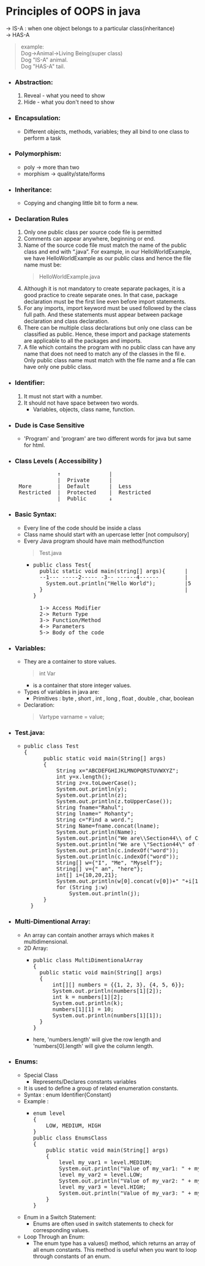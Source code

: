 # Principles of OOPS in java

-> IS-A : when one object belongs to a particular class(inheritance)  
-> HAS-A

> example:  
> Dog->Animal->Living Being(super class)  
> Dog "IS-A" animal.  
> Dog "HAS-A" tail.  

+ ### Abstraction:


  1. Reveal - what you need to show
  2. Hide - what you don't need to show
+ ### Encapsulation:


  * Different objects, methods, variables; they all bind to one class to perform a task
+ ### Polymorphism:


  * poly -> more than two

  + morphism -> quality/state/forms
+ ### Inheritance:


  - Copying and changing little bit to form a new.
+ ### Declaration Rules


  1. Only one public class per source code file is permitted
  2. Comments can appear anywhere, beginning or end.
  3. Name of the source code file must match the name of the public class and end with “.java”. For example, in our HelloWorldExample, we have HelloWorldExample as our public class and hence the file name must be:
     > HelloWorldExample.java
     >
  4. Although it is not mandatory to create separate packages, it is a good practice to create separate ones. In that case, package declaration must be the first line even before import statements.
  5. For any imports, import keyword must be used followed by the class full path. And these statements must appear between package declaration and class declaration.
  6. There can be multiple class declarations but only one class can be classified as public. Hence, these import and package statements are applicable to all the packages and imports.
  7. A file which contains the program with no public class can have any name that does not need to match any of the classes in the fil e. Only public class name must match with the file name and a file can have only one public class.
+ ### Identifier:


  1. It must not start with a number.
  2. It should not have space between two words.
     - Variables, objects, class name, function.
+ ### Dude is Case Sensitive


  - 'Program' and 'program' are two different words for java but same for html.
+ ### Class Levels ( Accessibility )

<pre>
                ↑               |  
                |  Private      |  
    More        |  Default      |  Less  
    Restricted  |  Protected    |  Restricted  
                |  Public       ↓  </pre>

+ ### Basic Syntax:
  - Every line of the code should be inside a class  
  - Class name should start with an upercase letter [not compulsory]
  - Every Java program should have main method/function
    >Test.java
    - <pre>public class Test{
        public static void main(string[] args){      |
        --1--- -----2----- -3-- ------4------        |
          System.out.println("Hello World");         |5
        }                                            |
      }
        
        1-> Access Modifier
        2-> Return Type
        3-> Function/Method
        4-> Parameters
        5-> Body of the code</pre>

+ ### Variables:
  - They are a container to store values.
     > int Var
    + is a container that store integer values.
  - Types of variables in java are:
    - Primitives : byte , short , int , long , float , double , char, boolean
  - Declaration:
     >Vartype varname = value;

+ ### Test.java:
  - <pre>public class Test
    {
          public static void main(String[] args)
          {
              String x="ABCDEFGHIJKLMNOPQRSTUVWXYZ";  
              int y=x.length();  
              String z=x.toLowerCase();  
              System.out.println(y);
              System.out.println(z);
              System.out.println(z.toUpperCase());
              String fname="Rahul";
              String lname=" Mohanty";
              String c="Find a word.";
              String Name=fname.concat(lname);
              System.out.println(Name);
              System.out.println("We are\\Section44\\ of CSE");
              System.out.println("We are \"Section44\" of CSE");
              System.out.println(c.indexOf("word"));
              System.out.println(c.indexOf("word"));
              String[] w={"I", "Me", "Myself"};
              String[] v={" an", "here"};
              int[] i={10,20,21};
              System.out.println(w[0].concat(v[0])+" "+i[1]);
              for (String j:w)
                  System.out.println(j);
          }
      }</pre>

+ ### Multi-Dimentional Array:
  - An array can contain another arrays which makes it multidimensional.
  - 2D Array: 
    - <pre>public class MultiDimentionalArray
      {
        public static void main(String[] args)
        {
            int[][] numbers = {{1, 2, 3}, {4, 5, 6}};
            System.out.println(numbers[1][2]);
            int k = numbers[1][2];
            System.out.println(k);
            numbers[1][1] = 10;
            System.out.println(numbers[1][1]);
        }
      }</pre>
    
    - here, 'numbers.length' will give the row length and 'numbers[0].length' will give the column length.

+ ### Enums:
  - Special Class
    + Represents/Declares constants variables  
  - It is used to define a group of related enumeration constants.
  - Syntax : enum Identifier{Constant}
  - Example :
    + <pre>enum level
      {
          LOW, MEDIUM, HIGH
      }
      public class EnumsClass
      {
          public static void main(String[] args)
          {
              level my_var1 = level.MEDIUM;
              System.out.println("Value of my_var1: " + my_var1);
              level my_var2 = level.LOW;
              System.out.println("Value of my_var2: " + my_var2);
              level my_var3 = level.HIGH;
              System.out.println("Value of my_var3: " + my_var3);
          }
      }</pre>
  - Enum in a Switch Statement:
    + Enums are often used in switch statements to check for corresponding values.
  - Loop Through an Enum:
    + The enum type has a values() method, which returns an array of all enum constants. This method is useful when you want to loop through constants of an enum.
  

  
